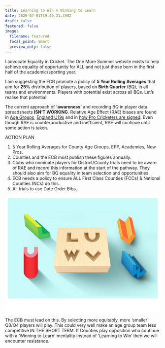 ```yaml
---
title: Learning to Win v Winning to Learn
date: 2020-07-01T19:40:21.398Z
draft: false
featured: false
image:
  filename: featured
  focal_point: Smart
  preview_only: false
---
```

I advocate Equality in Cricket. The One More Summer website exists to help achieve equality of opportunity for ALL and not just those born in the first half of the academic/sporting year.

I am suggesting the ECB promote a policy of **5 Year Rolling Averages** that aim for **25%** distribution of players, based on **Birth Quarter** (BQ), in all teams and environments. Players with potential exist across all BQs. Let’s realise that potential.

The current approach of **‘awareness’** and recording BQ in player data spreadsheets **ISN’T WORKING**. Relative Age Effect (RAE) biases are found in [Age Groups](https://onemoresummer.co.uk/post/do-we-have-a-relative-age-effect-in-cricket/), [England U19s](https://onemoresummer.co.uk/post/rae-increasing-in-england-u19-world-cup-squads/) and in [how Pro Cricketers are signed](https://onemoresummer.co.uk/post/how-rae-affects-a-county-career/). Even though RAE is counterproductive and inefficient, RAE will continue until some action is taken.

ACTION PLAN

1. 5 Year Rolling Averages for County Age Groups, EPP, Academies, New Pros.
2. Counties and the ECB must publish these figures annually.
3. Clubs who nominate players for District/County trials need to be aware of RAE and record this information at the start of the pathway. They should also aim for BQ equality in team selection and opportunities.
4. ECB needs a policy to ensure ALL First Class Counties (FCCs) & National Counties (NCs) do this.
5. All trials to use Date Order Bibs.

![](learning-to-win.png)

The ECB must lead on this. By selecting more equitably, more ‘smaller’ Q3/Q4 players will play. This could very well make an age group team less competitive IN THE SHORT TERM. If Counties play opposition who continue with a ‘Winning to Learn’ mentality instead of ‘Learning to Win’ then we will encounter resistance.